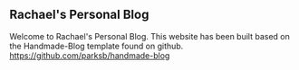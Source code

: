 ## Rachael's Personal Blog

Welcome to Rachael's Personal Blog.
This website has been built based on the Handmade-Blog template found on github.
https://github.com/parksb/handmade-blog
